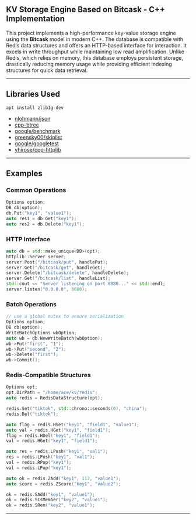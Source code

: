 ## KV Storage Engine Based on Bitcask - C++ Implementation

This project implements a high-performance key-value storage engine using the **Bitcask** model in modern C++. The database is compatible with Redis data structures and offers an HTTP-based interface for interaction. It excels in write throughput while maintaining low read amplification. Unlike Redis, which relies on memory, this database employs persistent storage, drastically reducing memory usage while providing efficient indexing structures for quick data retrieval.

---

## Libraries Used

```shell
apt install zlib1g-dev
```

- [nlohmann/json](https://github.com/nlohmann/json)
- [cpp-btree](https://github.com/Kronuz/cpp-btree)
- [google/benchmark](https://github.com/google/benchmark)
- [greensky00/skiplist](https://github.com/greensky00/skiplist)
- [google/googletest](https://github.com/google/googletest)
- [yhirose/cpp-httplib](https://github.com/yhirose/cpp-httplib)

---

## Examples

### Common Operations

```cpp
Options option;
DB db(option);
db.Put("key1", "value1");
auto res1 = db.Get("key1");
auto res2 = db.Delete("key1");
```

### HTTP Interface

```cpp
auto db = std::make_unique<DB>(opt);
httplib::Server server;
server.Post("/bitcask/put", handlePut);
server.Get("/bitcask/get", handleGet);
server.Delete("/bitcask/delete", handleDelete);
server.Get("/bitcask/list", handleList);
std::cout << "Server listening on port 8080..." << std::endl;
server.listen("0.0.0.0", 8080);
```

### Batch Operations

```cpp
// use a global mutex to ensure serialization
Options option;
DB db(option);
WriteBatchOptions wbOption;
auto wb = db.NewWriteBatch(wbOption);
wb->Put("first", "1");
wb->Put("second", "2");
wb->Delete("first");
wb->Commit();
```

### Redis-Compatible Structures

```cpp
Options opt;
opt.DirPath = "/home/ace/kv/redis";
auto redis = RedisDataStructure(opt);

redis.Set("tiktok", std::chrono::seconds(0), "china");
redis.Del("tiktok");

auto flag = redis.HSet("key1", "field1", "value1");
auto val = redis.HGet("key1", "field1");
flag = redis.HDel("key1", "field1");
val = redis.HGet("key1", "field1");

auto res = redis.LPush("key1", "val1");
res = redis.LPush("key1", "val1");
val = redis.RPop("key1");
val = redis.LPop("key1");

auto ok = redis.ZAdd("key1", 113, "value1");
auto score = redis.ZScore("key1", "value2");

ok = redis.SAdd("key1", "value1");
ok = redis.SIsMember("key2", "value1");
ok = redis.SRem("key2", "value1");
```

---

